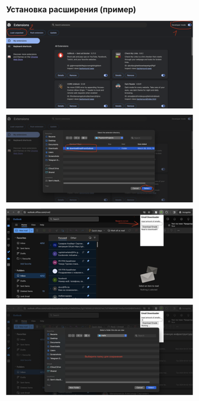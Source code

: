 ## Установка расширения (пример)
![1.png](images/1.png)

![2.png](images/2.png)

![3.png](images/3.png)

![4.png](images/4.png)
